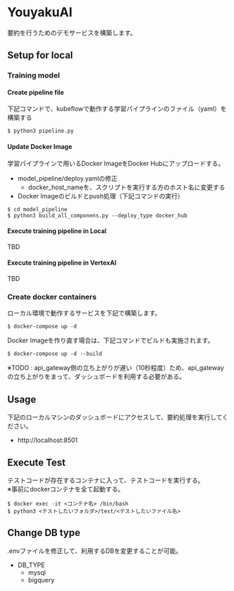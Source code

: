 # YouyakuAI

要約を行うためのデモサービスを構築します。

## Setup for local

### Training model

#### Create pipeline file

下記コマンドで、kubeflowで動作する学習パイプラインのファイル（yaml）を構築する
```
$ python3 pipeline.py
```

#### Update Docker Image

学習パイプラインで用いるDocker ImageをDocker Hubにアップロードする。

* model_pipeline/deploy.yamlの修正
  * docker_host_nameを、スクリプトを実行する方のホスト名に変更する
* Docker Imageのビルドとpush処理（下記コマンドの実行）

```
$ cd model_pipeline
$ python3 build_all_componens.py --deploy_type docker_hub
```

#### Execute training pipeline in Local

TBD

#### Execute training pipeline in VertexAI

TBD

### Create docker containers

ローカル環境で動作するサービスを下記で構築します。
```
$ docker-compose up -d
```

Docker Imageを作り直す場合は、下記コマンドでビルドも実施されます。
```
$ docker-compose up -d --build
```

※TODO : api_gateway側の立ち上がりが遅い（10秒程度）ため、api_gatewayの立ち上がりをまって、ダッシュボードを利用する必要がある。

## Usage

下記のローカルマシンのダッシュボードにアクセスして、要約処理を実行してください。
* http://localhost:8501

## Execute Test

テストコードが存在するコンテナに入って、テストコードを実行する。<br>
※事前にdockerコンテナを全て起動する。

```
$ docker exec -it <コンテナ名> /bin/bash
$ python3 <テストしたいフォルダ>/test/<テストしたいファイル名>
```

## Change DB type

.envファイルを修正して、利用するDBを変更することが可能。

* DB_TYPE
  * mysql
  * bigquery
